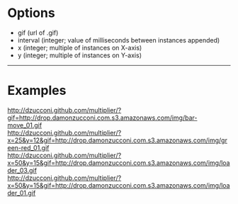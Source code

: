 # Options

* gif (url of .gif)
* interval (integer; value of milliseconds between instances appended)
* x (integer; multiple of instances on X-axis)
* y (integer; multiple of instances on Y-axis)

----

# Examples

http://dzucconi.github.com/multiplier/?gif=http://drop.damonzucconi.com.s3.amazonaws.com/img/bar-move_01.gif  
http://dzucconi.github.com/multiplier/?x=25&y=12&gif=http://drop.damonzucconi.com.s3.amazonaws.com/img/green-red_01.gif  
http://dzucconi.github.com/multiplier/?x=50&y=15&gif=http://drop.damonzucconi.com.s3.amazonaws.com/img/loader_03.gif  
http://dzucconi.github.com/multiplier/?x=50&y=15&gif=http://drop.damonzucconi.com.s3.amazonaws.com/img/loader_01.gif


